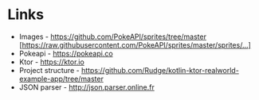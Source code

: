 # Links

* Images - https://github.com/PokeAPI/sprites/tree/master [https://raw.githubusercontent.com/PokeAPI/sprites/master/sprites/...]
* Pokeapi - https://pokeapi.co
* Ktor - https://ktor.io
* Project structure - https://github.com/Rudge/kotlin-ktor-realworld-example-app/tree/master
* JSON parser - http://json.parser.online.fr